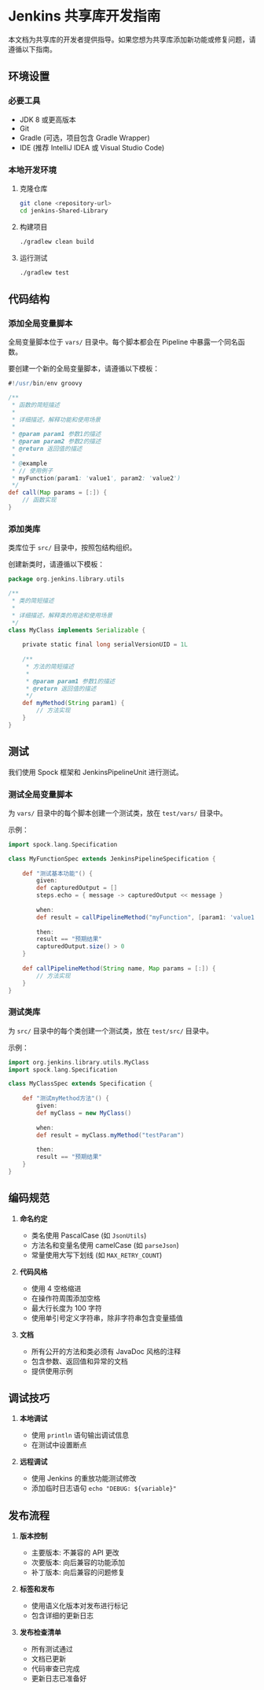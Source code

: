 # Jenkins 共享库开发指南

本文档为共享库的开发者提供指导。如果您想为共享库添加新功能或修复问题，请遵循以下指南。

## 环境设置

### 必要工具

- JDK 8 或更高版本
- Git
- Gradle (可选，项目包含 Gradle Wrapper)
- IDE (推荐 IntelliJ IDEA 或 Visual Studio Code)

### 本地开发环境

1. 克隆仓库
   ```bash
   git clone <repository-url>
   cd jenkins-Shared-Library
   ```

2. 构建项目
   ```bash
   ./gradlew clean build
   ```

3. 运行测试
   ```bash
   ./gradlew test
   ```

## 代码结构

### 添加全局变量脚本

全局变量脚本位于 `vars/` 目录中。每个脚本都会在 Pipeline 中暴露一个同名函数。

要创建一个新的全局变量脚本，请遵循以下模板：

```groovy
#!/usr/bin/env groovy

/**
 * 函数的简短描述
 *
 * 详细描述，解释功能和使用场景
 *
 * @param param1 参数1的描述
 * @param param2 参数2的描述
 * @return 返回值的描述
 *
 * @example
 * // 使用例子
 * myFunction(param1: 'value1', param2: 'value2')
 */
def call(Map params = [:]) {
    // 函数实现
}
```

### 添加类库

类库位于 `src/` 目录中，按照包结构组织。

创建新类时，请遵循以下模板：

```groovy
package org.jenkins.library.utils

/**
 * 类的简短描述
 *
 * 详细描述，解释类的用途和使用场景
 */
class MyClass implements Serializable {
    
    private static final long serialVersionUID = 1L
    
    /**
     * 方法的简短描述
     *
     * @param param1 参数1的描述
     * @return 返回值的描述
     */
    def myMethod(String param1) {
        // 方法实现
    }
}
```

## 测试

我们使用 Spock 框架和 JenkinsPipelineUnit 进行测试。

### 测试全局变量脚本

为 `vars/` 目录中的每个脚本创建一个测试类，放在 `test/vars/` 目录中。

示例：

```groovy
import spock.lang.Specification

class MyFunctionSpec extends JenkinsPipelineSpecification {
    
    def "测试基本功能"() {
        given:
        def capturedOutput = []
        steps.echo = { message -> capturedOutput << message }
        
        when:
        def result = callPipelineMethod("myFunction", [param1: 'value1'])
        
        then:
        result == "预期结果"
        capturedOutput.size() > 0
    }
    
    def callPipelineMethod(String name, Map params = [:]) {
        // 方法实现
    }
}
```

### 测试类库

为 `src/` 目录中的每个类创建一个测试类，放在 `test/src/` 目录中。

示例：

```groovy
import org.jenkins.library.utils.MyClass
import spock.lang.Specification

class MyClassSpec extends Specification {
    
    def "测试myMethod方法"() {
        given:
        def myClass = new MyClass()
        
        when:
        def result = myClass.myMethod("testParam")
        
        then:
        result == "预期结果"
    }
}
```

## 编码规范

1. **命名约定**
   - 类名使用 PascalCase (如 `JsonUtils`)
   - 方法名和变量名使用 camelCase (如 `parseJson`)
   - 常量使用大写下划线 (如 `MAX_RETRY_COUNT`)

2. **代码风格**
   - 使用 4 空格缩进
   - 在操作符周围添加空格
   - 最大行长度为 100 字符
   - 使用单引号定义字符串，除非字符串包含变量插值

3. **文档**
   - 所有公开的方法和类必须有 JavaDoc 风格的注释
   - 包含参数、返回值和异常的文档
   - 提供使用示例

## 调试技巧

1. **本地调试**
   - 使用 `println` 语句输出调试信息
   - 在测试中设置断点

2. **远程调试**
   - 使用 Jenkins 的重放功能测试修改
   - 添加临时日志语句 `echo "DEBUG: ${variable}"`

## 发布流程

1. **版本控制**
   - 主要版本: 不兼容的 API 更改
   - 次要版本: 向后兼容的功能添加
   - 补丁版本: 向后兼容的问题修复

2. **标签和发布**
   - 使用语义化版本对发布进行标记
   - 包含详细的更新日志

3. **发布检查清单**
   - 所有测试通过
   - 文档已更新
   - 代码审查已完成
   - 更新日志已准备好
